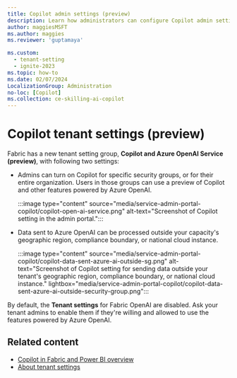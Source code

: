 ```yaml
---
title: Copilot admin settings (preview)
description: Learn how administrators can configure Copilot admin settings in Fabric.
author: maggiesMSFT
ms.author: maggies
ms.reviewer: 'guptamaya'

ms.custom:
  - tenant-setting
  - ignite-2023
ms.topic: how-to
ms.date: 02/07/2024
LocalizationGroup: Administration
no-loc: [Copilot]
ms.collection: ce-skilling-ai-copilot
---
```


# Copilot tenant settings (preview)

Fabric has a new tenant setting group, **Copilot and Azure OpenAI Service (preview)**, with following two settings:

- Admins can turn on Copilot for specific security groups, or for their entire organization. Users in those groups can use a preview of Copilot and other features powered by Azure OpenAI.

    :::image type="content" source="media/service-admin-portal-copilot/copilot-open-ai-service.png" alt-text="Screenshot of Copilot setting in the admin portal.":::

- Data sent to Azure OpenAI can be processed outside your capacity's geographic region, compliance boundary, or national cloud instance.

    :::image type="content" source="media/service-admin-portal-copilot/copilot-data-sent-azure-ai-outside-sg.png" alt-text="Screenshot of Copilot setting for sending data outside your tenant's geographic region, compliance boundary, or national cloud instance." lightbox="media/service-admin-portal-copilot/copilot-data-sent-azure-ai-outside-security-group.png":::

By default, the **Tenant settings** for Fabric OpenAI are disabled. Ask your tenant admins to enable them if they're willing and allowed to use the features powered by Azure OpenAI.

## Related content

- [Copilot in Fabric and Power BI overview](../get-started/copilot-fabric-overview.md)
- [About tenant settings](about-tenant-settings.md)

